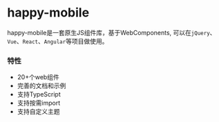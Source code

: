 
# happy-mobile 
happy-mobile是一套原生JS组件库，基于WebComponents, 可以在`jQuery`、`Vue`、`React`、`Angular`等项目做使用。


### 特性
- 20+个web组件
- 完善的文档和示例
- 支持TypeScript
- 支持按需import
- 支持自定义主题
